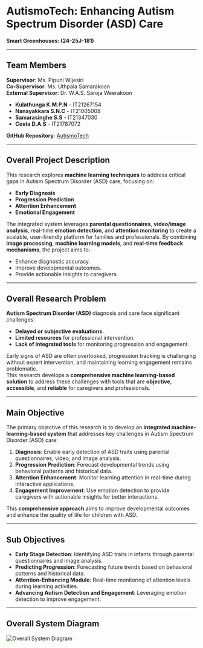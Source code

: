 # **AutismoTech: Enhancing Autism Spectrum Disorder (ASD) Care**  
**Smart Greenhouses: (24-25J-181)**  

---

## **Team Members**  
**Supervisor**: Ms. Pipuni Wijesiri  
**Co-Supervisor**: Ms. Uthpala Samarakoon  
**External Supervisor**: Dr. W.A.S. Saroja Weerakoon  

- **Kulathunga K.M.P.N** - IT21267154  
- **Nanayakkara S.N.C** - IT21005008  
- **Samarasinghe S.S** - IT21347030  
- **Costa D.A.S** - IT21787072  

**GitHub Repository**: [AutismoTech](https://github.com/PavithNimantha/AutismoTech/)  

---

## **Overall Project Description**  
This research explores **machine learning techniques** to address critical gaps in Autism Spectrum Disorder (ASD) care, focusing on:  
- **Early Diagnosis**  
- **Progression Prediction**  
- **Attention Enhancement**  
- **Emotional Engagement**  

The integrated system leverages **parental questionnaires**, **video/image analysis**, real-time **emotion detection**, and **attention monitoring** to create a scalable, user-friendly platform for families and professionals. By combining **image processing**, **machine learning models**, and **real-time feedback mechanisms**, the project aims to:  
- Enhance diagnostic accuracy.  
- Improve developmental outcomes.  
- Provide actionable insights to caregivers.

---

## **Overall Research Problem**  
**Autism Spectrum Disorder (ASD)** diagnosis and care face significant challenges:  
- **Delayed or subjective evaluations.**  
- **Limited resources** for professional intervention.  
- **Lack of integrated tools** for monitoring progression and engagement.  

Early signs of ASD are often overlooked, progression tracking is challenging without expert intervention, and maintaining learning engagement remains problematic.  
This research develops a **comprehensive machine learning-based solution** to address these challenges with tools that are **objective**, **accessible**, and **reliable** for caregivers and professionals.

---

## **Main Objective**  
The primary objective of this research is to develop an **integrated machine-learning-based system** that addresses key challenges in Autism Spectrum Disorder (ASD) care:  
1. **Diagnosis**: Enable early detection of ASD traits using parental questionnaires, video, and image analysis.  
2. **Progression Prediction**: Forecast developmental trends using behavioral patterns and historical data.  
3. **Attention Enhancement**: Monitor learning attention in real-time during interactive applications.  
4. **Engagement Improvement**: Use emotion detection to provide caregivers with actionable insights for better interactions.  

This **comprehensive approach** aims to improve developmental outcomes and enhance the quality of life for children with ASD.  

---

## **Sub Objectives**  
- **Early Stage Detection**: Identifying ASD traits in infants through parental questionnaires and image analysis.  
- **Predicting Progression**: Forecasting future trends based on behavioral patterns and historical data.  
- **Attention-Enhancing Module**: Real-time monitoring of attention levels during learning activities.  
- **Advancing Autism Detection and Engagement**: Leveraging emotion detection to improve engagement.  

---

## **Overall System Diagram**  
![Overall System Diagram]()  
